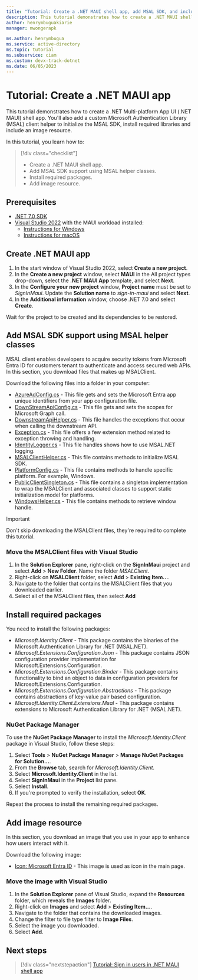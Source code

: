 ```yaml
---
title: "Tutorial: Create a .NET MAUI shell app, add MSAL SDK, and include an image resource"
description: This tutorial demonstrates how to create a .NET MAUI shell app, add MSAL SDK support via MSALClient helper, and include an image resource.
author: henrymbuguakiarie
manager: mwongerapk

ms.author: henrymbugua
ms.service: active-directory
ms.topic: tutorial
ms.subservice: ciam
ms.custom: devx-track-dotnet
ms.date: 06/05/2023
---
```


# Tutorial: Create a .NET MAUI app

This tutorial demonstrates how to create a .NET Multi-platform App UI (.NET MAUI) shell app. You'll also add a custom Microsoft Authentication Library (MSAL) client helper to initialize the MSAL SDK, install required libraries and include an image resource.

In this tutorial, you learn how to:

> [!div class="checklist"]
>
> - Create a .NET MAUI shell app.
> - Add MSAL SDK support using MSAL helper classes.
> - Install required packages.
> - Add image resource.

## Prerequisites

- [.NET 7.0 SDK](https://dotnet.microsoft.com/download/dotnet/7.0)
- [Visual Studio 2022](https://aka.ms/vsdownloads) with the MAUI workload installed:
  - [Instructions for Windows](/dotnet/maui/get-started/installation?tabs=vswin)
  - [Instructions for macOS](/dotnet/maui/get-started/installation?tabs=vsmac)

## Create .NET MAUI app

1. In the start window of Visual Studio 2022, select **Create a new project**.
1. In the **Create a new project** window, select **MAUI** in the All project types drop-down, select the **.NET MAUI App** template, and select **Next**.
1. In the **Configure your new project** window, **Project name** must be set to _SignInMaui_. Update the **Solution name**  to _sign-in-maui_ and select **Next**.
1. In the **Additional information** window, choose .NET 7.0 and select **Create**.

Wait for the project to be created and its dependencies to be restored.

## Add MSAL SDK support using MSAL helper classes

MSAL client enables developers to acquire security tokens from Microsoft Entra ID for customers tenant to authenticate and access secured web APIs. In this section, you download files that makes up MSALClient.

Download the following files into a folder in your computer:

- [AzureAdConfig.cs](https://github.com/Azure-Samples/ms-identity-ciam-dotnet-tutorial/blob/main/1-Authentication/2-sign-in-maui/MSALClient/AzureAdConfig.cs) - This file gets and sets the Microsoft Entra app unique identifiers from your app configuration file.
- [DownStreamApiConfig.cs](https://github.com/Azure-Samples/ms-identity-ciam-dotnet-tutorial/blob/main/1-Authentication/2-sign-in-maui/MSALClient/DownStreamApiConfig.cs) - This file gets and sets the scopes for Microsoft Graph call.
- [DownstreamApiHelper.cs](https://github.com/Azure-Samples/ms-identity-ciam-dotnet-tutorial/blob/main/1-Authentication/2-sign-in-maui/MSALClient/DownstreamApiHelper.cs) - This file handles the exceptions that occur when calling the downstream API.
- [Exception.cs](https://github.com/Azure-Samples/ms-identity-ciam-dotnet-tutorial/blob/main/1-Authentication/2-sign-in-maui/MSALClient/Exception.cs) - This file offers a few extension method related to exception throwing and handling.
- [IdentityLogger.cs](https://github.com/Azure-Samples/ms-identity-ciam-dotnet-tutorial/blob/main/1-Authentication/2-sign-in-maui/MSALClient/IdentityLogger.cs) - This file handles shows how to use MSAL.NET logging.
- [MSALClientHelper.cs](https://github.com/Azure-Samples/ms-identity-ciam-dotnet-tutorial/blob/main/1-Authentication/2-sign-in-maui/MSALClient/MSALClientHelper.cs) - This file contains methods to initialize MSAL SDK.
- [PlatformConfig.cs](https://github.com/Azure-Samples/ms-identity-ciam-dotnet-tutorial/blob/main/1-Authentication/2-sign-in-maui/MSALClient/PlatformConfig.cs) - This file contains methods to handle specific platform. For example, Windows.
- [PublicClientSingleton.cs](https://github.com/Azure-Samples/ms-identity-ciam-dotnet-tutorial/blob/main/1-Authentication/2-sign-in-maui/MSALClient/PublicClientSingleton.cs) - This file contains a singleton implementation to wrap the MSALClient and associated classes to support static initialization model for platforms.
- [WindowsHelper.cs](https://github.com/Azure-Samples/ms-identity-ciam-dotnet-tutorial/blob/main/1-Authentication/2-sign-in-maui/MSALClient/WindowsHelper.cs) - This file contains methods to retrieve window handle.

> [!IMPORTANT]
> Don't skip downloading the MSALClient files, they're required to complete this tutorial.

### Move the MSALClient files with Visual Studio

1. In the **Solution Explorer** pane, right-click on the **SignInMaui** project and select **Add** > **New Folder**. Name the folder _MSALClient_.
1. Right-click on **MSALClient** folder, select **Add** > **Existing Item...**.
1. Navigate to the folder that contains the MSALClient files that you downloaded earlier.
1. Select all of the MSALClient files, then select **Add**

## Install required packages

You need to install the following packages:

- _Microsoft.Identity.Client_ - This package contains the binaries of the Microsoft Authentication Library for .NET (MSAL.NET).
- _Microsoft.Extensions.Configuration.Json_ - This package contains JSON configuration provider implementation for Microsoft.Extensions.Configuration.
- _Microsoft.Extensions.Configuration.Binder_ - This package contains functionality to bind an object to data in configuration providers for Microsoft.Extensions.Configuration.
- _Microsoft.Extensions.Configuration.Abstractions_ - This package contains abstractions of key-value pair based configuration.
- _Microsoft.Identity.Client.Extensions.Msal_ - This package contains extensions to Microsoft Authentication Library for .NET (MSAL.NET).

### NuGet Package Manager

To use the **NuGet Package Manager** to install the _Microsoft.Identity.Client_ package in Visual Studio, follow these steps:

1. Select **Tools** > **NuGet Package Manager** > **Manage NuGet Packages for Solution...**.
1. From the **Browse** tab, search for _Microsoft.Identity.Client_.
1. Select **Microsoft.Identity.Client** in the list.
1. Select **SignInMaui** in the **Project** list pane.
1. Select **Install**.
1. If you're prompted to verify the installation, select **OK**.

Repeat the process to install the remaining required packages.

## Add image resource

In this section, you download an image that you use in your app to enhance how users interact with it.

Download the following image:

- [Icon: Microsoft Entra ID](https://github.com/Azure-Samples/ms-identity-ciam-dotnet-tutorial/blob/main/1-Authentication/2-sign-in-maui/Resources/Images/azure_active_directory.png) - This image is used as icon in the main page.

### Move the image with Visual Studio

1. In the **Solution Explorer** pane of Visual Studio, expand the **Resources** folder, which reveals the **Images** folder.
1. Right-click on **Images** and select **Add** > **Existing Item...**.
1. Navigate to the folder that contains the downloaded images.
1. Change the filter to file type filter to **Image Files**.
1. Select the image you downloaded.
1. Select **Add**.

## Next steps

> [!div class="nextstepaction"]
> [Tutorial: Sign in users in .NET MAUI shell app](tutorial-desktop-app-maui-sign-in-sign-out.md)

